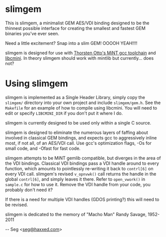 # slimgem

This is slimgem, a minimalist GEM AES/VDI binding designed to be the thinnest
possible interface for creating the smallest and fastest GEM binaries you've
ever seen.

Need a little excitement? Snap into a slim GEM! OOOOH YEAH!!!!

slimgem is designed for use with
[Thorsten Otto's MiNT gcc toolchain](https://tho-otto.de/crossmint.php) and
[libcmini](https://github.com/freemint/libcmini). In theory slimgem should work
with mintlib but currently... does not?

# Using slimgem

slimgem is implemented as a Single Header Library, simply copy the `slimgem/`
directory into your own project and include `slimgem/gem.h`. See the `Makefile`
for an example of how to compile using libcmini. You will need to edit or
specify `LIBCMINI_DIR` if you don't put it where I do.

slimgem is currently designed to be used only within a single C source.

slimgem is designed to eliminate the numerous layers of faffing about involved
in classical GEM bindings, and expects gcc to aggressively inline most, if not
all, of an AES/VDI call. Use gcc's optimization flags, -Os for small code, and
-Ofast for fast code.

slimgem attempts to be MiNT gemlib compatible, but diverges in the area of the
VDI bindings. Classical VDI bindings pass a VDI handle around to every function,
which amounts to pointlessly re-writing it back to `contrl[6]` on every VDI
call. slimgem's revised `v_opnvwk()` call returns the handle in the global
`contrl[6]`, and simply leaves it there. Refer to `open_vwork()` in `sample.c`
for how to use it. Remove the VDI handle from your code, you probably don't
need it?

If there is a need for multiple VDI handles (GDOS printing?) this will need to
be revised.

slimgem is dedicated to the memory of "Macho Man" Randy Savage, 1952-2011

 -- Seg <<seg@haxxed.com>>
